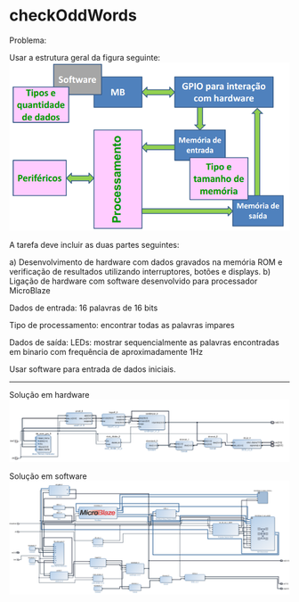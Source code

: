 # checkOddWords

Problema: 

Usar a estrutura geral da figura seguinte: 
![alt tag](https://github.com/ruipoliveira/checkOddWords/blob/master/resources/Screenshot%202016-06-11%2020.36.27.png)

A tarefa deve incluir as duas partes seguintes: 

a) Desenvolvimento de hardware com dados gravados na memória ROM e verificação de resultados utilizando interruptores, botões e displays.
b) Ligação de hardware com software desenvolvido para processador MicroBlaze

Dados de entrada: 16 palavras de 16 bits

Tipo de processamento: encontrar todas as palavras impares 

Dados de saída: LEDs: mostrar sequencialmente as palavras encontradas em binario com frequência de aproximadamente 1Hz

Usar software para entrada de dados iniciais.


---
Solução em hardware
![alt tag](https://github.com/ruipoliveira/checkOddWords/blob/master/resources/hardVersion.png)

Solução em software
![alt tag](https://github.com/ruipoliveira/checkOddWords/blob/master/resources/softVersion.png)
